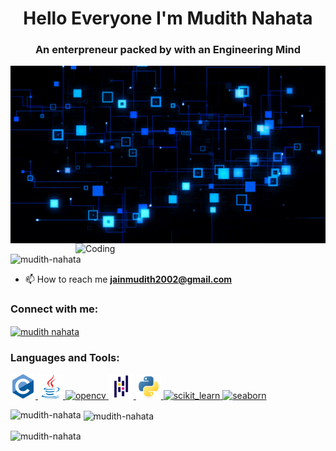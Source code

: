 <h1 align="center">Hello Everyone  I'm  Mudith Nahata </h1>
<h3 align="center">An enterpreneur packed by with an Engineering Mind </h3>
 <img align="center" alt="Coding" width="1000" src="https://raw.githubusercontent.com/Laharika28/Laharika28/main/cover.gif">
<img align="right" alt="Coding" width="400" src="https://user-images.githubusercontent.com/55389276/140866485-8fb1c876-9a8f-4d6a-98dc-08c4981eaf70.gif">

<p align="left"> <img src="https://komarev.com/ghpvc/?username=mudith-nahata&label=Profile%20views&color=0e75b6&style=flat" alt="mudith-nahata" /> </p>

- 📫 How to reach me **jainmudith2002@gmail.com**

<h3 align="left">Connect with me:</h3>
<p align="left">
<a href="https://linkedin.com/in/mudith nahata" target="blank"><img align="center" src="https://raw.githubusercontent.com/rahuldkjain/github-profile-readme-generator/master/src/images/icons/Social/linked-in-alt.svg" alt="mudith nahata" height="30" width="40" /></a>
</p>

<h3 align="left">Languages and Tools:</h3>
<p align="left"> <a href="https://www.cprogramming.com/" target="_blank" rel="noreferrer"> <img src="https://raw.githubusercontent.com/devicons/devicon/master/icons/c/c-original.svg" alt="c" width="40" height="40"/> </a> <a href="https://www.java.com" target="_blank" rel="noreferrer"> <img src="https://raw.githubusercontent.com/devicons/devicon/master/icons/java/java-original.svg" alt="java" width="40" height="40"/> </a> <a href="https://opencv.org/" target="_blank" rel="noreferrer"> <img src="https://www.vectorlogo.zone/logos/opencv/opencv-icon.svg" alt="opencv" width="40" height="40"/> </a> <a href="https://pandas.pydata.org/" target="_blank" rel="noreferrer"> <img src="https://raw.githubusercontent.com/devicons/devicon/2ae2a900d2f041da66e950e4d48052658d850630/icons/pandas/pandas-original.svg" alt="pandas" width="40" height="40"/> </a> <a href="https://www.python.org" target="_blank" rel="noreferrer"> <img src="https://raw.githubusercontent.com/devicons/devicon/master/icons/python/python-original.svg" alt="python" width="40" height="40"/> </a> <a href="https://scikit-learn.org/" target="_blank" rel="noreferrer"> <img src="https://upload.wikimedia.org/wikipedia/commons/0/05/Scikit_learn_logo_small.svg" alt="scikit_learn" width="40" height="40"/> </a> <a href="https://seaborn.pydata.org/" target="_blank" rel="noreferrer"> <img src="https://seaborn.pydata.org/_images/logo-mark-lightbg.svg" alt="seaborn" width="40" height="40"/> </a> </p>

<p><img align="left" src="https://github-readme-stats.vercel.app/api/top-langs?username=mudith-nahata&show_icons=true&locale=en&layout=compact" alt="mudith-nahata" /></p>

<p>&nbsp;<img align="center" src="https://github-readme-stats.vercel.app/api?username=mudith-nahata&show_icons=true&locale=en" alt="mudith-nahata" /></p>

<p><img align="center" src="https://github-readme-streak-stats.herokuapp.com/?user=mudith-nahata&" alt="mudith-nahata" /></p>
